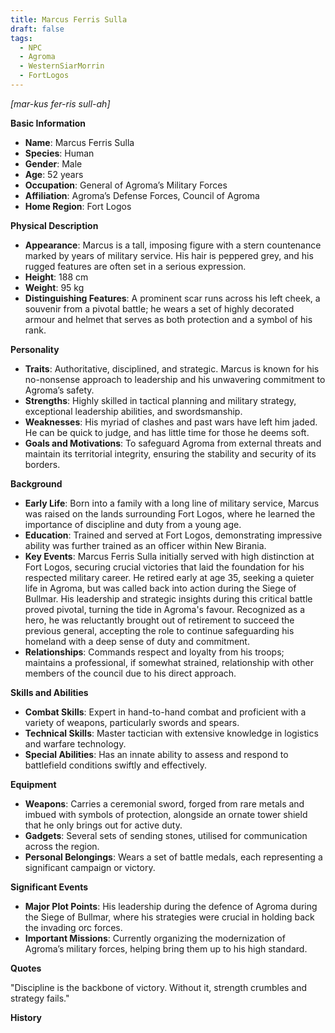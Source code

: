 ```yaml
---
title: Marcus Ferris Sulla
draft: false
tags:
  - NPC
  - Agroma
  - WesternSiarMorrin
  - FortLogos
---
```

*[mar-kus fer-ris sull-ah]*

**Basic Information**

- **Name**: Marcus Ferris Sulla
- **Species**: Human
- **Gender**: Male
- **Age**: 52 years
- **Occupation**: General of Agroma’s Military Forces
- **Affiliation**: Agroma’s Defense Forces, Council of Agroma
- **Home Region**: Fort Logos

**Physical Description**

- **Appearance**: Marcus is a tall, imposing figure with a stern countenance marked by years of military service. His hair is peppered grey, and his rugged features are often set in a serious expression.
- **Height**: 188 cm
- **Weight**: 95 kg
- **Distinguishing Features**: A prominent scar runs across his left cheek, a souvenir from a pivotal battle; he wears a set of highly decorated armour and helmet that serves as both protection and a symbol of his rank.

**Personality**

- **Traits**: Authoritative, disciplined, and strategic. Marcus is known for his no-nonsense approach to leadership and his unwavering commitment to Agroma’s safety.
- **Strengths**: Highly skilled in tactical planning and military strategy, exceptional leadership abilities, and swordsmanship.
- **Weaknesses**: His myriad of clashes and past wars have left him jaded. He can be quick to judge, and has little time for those he deems soft.
- **Goals and Motivations**: To safeguard Agroma from external threats and maintain its territorial integrity, ensuring the stability and security of its borders.

**Background**

- **Early Life**: Born into a family with a long line of military service, Marcus was raised on the lands surrounding Fort Logos, where he learned the importance of discipline and duty from a young age.
- **Education**: Trained and served at Fort Logos, demonstrating impressive ability was further trained as an officer within New Birania.
- **Key Events**: Marcus Ferris Sulla initially served with high distinction at Fort Logos, securing crucial victories that laid the foundation for his respected military career. He retired early at age 35, seeking a quieter life in Agroma, but was called back into action during the Siege of Bullmar. His leadership and strategic insights during this critical battle proved pivotal, turning the tide in Agroma's favour. Recognized as a hero, he was reluctantly brought out of retirement to succeed the previous general, accepting the role to continue safeguarding his homeland with a deep sense of duty and commitment.
- **Relationships**: Commands respect and loyalty from his troops; maintains a professional, if somewhat strained, relationship with other members of the council due to his direct approach.

**Skills and Abilities**

- **Combat Skills**: Expert in hand-to-hand combat and proficient with a variety of weapons, particularly swords and spears.
- **Technical Skills**: Master tactician with extensive knowledge in logistics and warfare technology.
- **Special Abilities**: Has an innate ability to assess and respond to battlefield conditions swiftly and effectively.

**Equipment**

- **Weapons**: Carries a ceremonial sword, forged from rare metals and imbued with symbols of protection, alongside an ornate tower shield that he only brings out for active duty.
- **Gadgets**: Several sets of sending stones, utilised for communication across the region.
- **Personal Belongings**: Wears a set of battle medals, each representing a significant campaign or victory.

**Significant Events**

- **Major Plot Points**: His leadership during the defence of Agroma during the Siege of Bullmar, where his strategies were crucial in holding back the invading orc forces.
- **Important Missions**: Currently organizing the modernization of Agroma’s military forces, helping bring them up to his high standard.

**Quotes**

"Discipline is the backbone of victory. Without it, strength crumbles and strategy fails."

**History**

